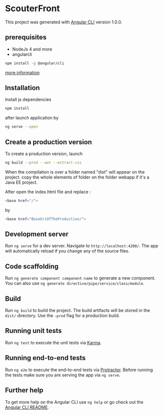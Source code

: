 # ScouterFront

This project was generated with [Angular CLI](https://github.com/angular/angular-cli) version 1.0.0.

## prerequisites
* NodeJs 4 and more
* angularcli
```bash
npm install -g @angular/cli
```
[more information](https://github.com/angular/angular-cli)

## Installation
Install js dependencies
```bash
npm install
```
after launch application by
```bash
ng serve --open
```

## Create a production version
To create a production version, launch
```bash
ng build --prod --aot --extract-css
```

When the compilation is over a folder named "dist" will appear on the project. copy the whole elements of folder on the folder webapp if it's a Java EE project.

After open the index.html file and replace :
```bash
<base href="/">
```

by 

```bash
<base href="BaseUriOfTheProduction/">
```


## Development server

Run `ng serve` for a dev server. Navigate to `http://localhost:4200/`. The app will automatically reload if you change any of the source files.

## Code scaffolding

Run `ng generate component component-name` to generate a new component. You can also use `ng generate directive/pipe/service/class/module`.

## Build

Run `ng build` to build the project. The build artifacts will be stored in the `dist/` directory. Use the `-prod` flag for a production build.

## Running unit tests

Run `ng test` to execute the unit tests via [Karma](https://karma-runner.github.io).

## Running end-to-end tests

Run `ng e2e` to execute the end-to-end tests via [Protractor](http://www.protractortest.org/).
Before running the tests make sure you are serving the app via `ng serve`.

## Further help

To get more help on the Angular CLI use `ng help` or go check out the [Angular CLI README](https://github.com/angular/angular-cli/blob/master/README.md).